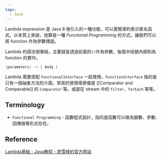 ```yaml
---
tags:
  - Java
---
```

Lambda expression 是 Java 8 後引入的一種功能，可以更簡潔的表示匿名函式。以本質上來說，他算是一種 *Functional Programming* 的方式。讓我們可以將 function 作為參數傳遞。

Lambda 的語法很單純，主要就是透過前面的`()`作為參數，後面中括號內部則為 function 的實作。

```java
(parameters) -> { body }
```

Lambda 需要搭配 `FunctionalInterface` 一起使用，`FunctionInterface` 指的是只有一個抽象方法的介面。常見的使用場景像是 [[Comparator and Comparable]] 的 `Comparator` 等。或是在 stream 中的 `filter`、`forEach` 等等。

## Terminology

- `Functional Programming` - 函數程式設計，指的是函數可以做為變數、參數、回傳值等形式存在。

## Reference

[Lambda基础 - Java教程 - 廖雪峰的官方网站](https://liaoxuefeng.com/books/java/functional/basic/index.html)